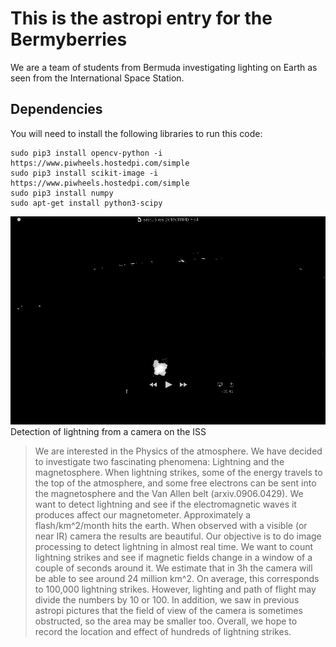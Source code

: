 #  This is the astropi entry for the Bermyberries
We are a team of students from Bermuda investigating lighting on Earth as seen from the International Space Station.

## Dependencies

You will need to install the following libraries to run this code:


    sudo pip3 install opencv-python -i https://www.piwheels.hostedpi.com/simple
    sudo pip3 install scikit-image -i https://www.piwheels.hostedpi.com/simple 
    sudo pip3 install numpy
    sudo apt-get install python3-scipy
    

![ESA lightning](https://github.com/alphydan/bermyberries/blob/master/cam/city_3_HC.jpg)
Detection of lightning from a camera on the ISS

> We are interested in the Physics of the atmosphere. We have decided
to investigate two fascinating phenomena: Lightning and the
magnetosphere. When lightning strikes, some of the energy travels to
the top of the atmosphere, and some free electrons can be sent into
the magnetosphere and the Van Allen belt (arxiv.0906.0429). We want
to detect lightning and see if the electromagnetic waves it produces
affect our magnetometer. Approximately a flash/km^2/month hits the
earth. When observed with a visible (or near IR) camera the results
are beautiful. Our objective is to do image processing to detect
lightning in almost real time. We want to count lightning strikes and
see if magnetic fields change in a window of a couple of seconds
around it. We estimate that in 3h the camera will be able to see
around 24 million km^2. On average, this corresponds to 100,000
lightning strikes. However, lighting and path of flight may divide
the numbers by 10 or 100. In addition, we saw in previous astropi
pictures that the field of view of the camera is sometimes obstructed,
so the area may be smaller too. Overall, we hope to record the
location and effect of hundreds of lightning strikes.

